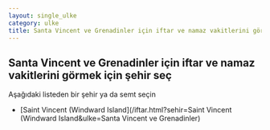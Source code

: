 ```yaml
---
layout: single_ulke
category: ulke
title: Santa Vincent ve Grenadinler için iftar ve namaz vakitlerini görmek için şehir seç
---
```



## Santa Vincent ve Grenadinler için iftar ve namaz vakitlerini görmek için şehir seç

Aşağıdaki listeden bir şehir ya da semt seçin


* [Saint Vincent (Windward Island](/iftar.html?sehir=Saint Vincent (Windward Island&ulke=Santa Vincent ve Grenadinler)
